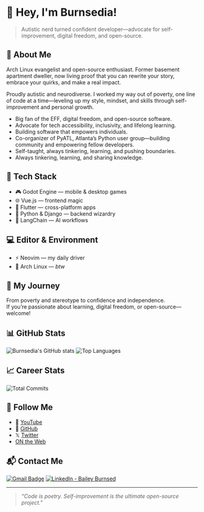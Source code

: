 # 👋 Hey, I'm Burnsedia!

> Autistic nerd turned confident developer—advocate for self-improvement, digital freedom, and open-source.

## 🧠 About Me

Arch Linux evangelist and open-source enthusiast. Former basement apartment dweller, now living proof that you can rewrite your story, embrace your quirks, and make a real impact.

Proudly autistic and neurodiverse. I worked my way out of poverty, one line of code at a time—leveling up my style, mindset, and skills through self-improvement and personal growth.

- Big fan of the EFF, digital freedom, and open-source software.
- Advocate for tech accessibility, inclusivity, and lifelong learning.
- Building software that empowers individuals.
- Co-organizer of PyATL, Atlanta’s Python user group—building community and empowering fellow developers.
- Self-taught, always tinkering, learning, and pushing boundaries.
- Always tinkering, learning, and sharing knowledge.

## 🚀 Tech Stack

- 🎮 Godot Engine — mobile & desktop games
- 🌐 Vue.js — frontend magic
- 📱 Flutter — cross-platform apps
- 🐍 Python & Django — backend wizardry
- 🧠 LangChain — AI workflows

## 💻 Editor & Environment

- ⚡ Neovim — my daily driver
- 🐧 Arch Linux — *btw*

## 🌟 My Journey

From poverty and stereotype to confidence and independence.  
If you’re passionate about learning, digital freedom, or open-source—welcome!

## 📊 GitHub Stats

![Burnsedia's GitHub stats](https://my-github-states.vercel.app/api?username=Burnsedia&show_icons=true&theme=synthwave)
![Top Languages](https://my-github-states.vercel.app/api/top-langs?username=Burnsedia&layout=compact&theme=synthwave)
## 📈 Career Stats

![Total Commits](https://img.shields.io/badge/total%20commits-12345-blue)

## 📡 Follow Me

- 🎥 [YouTube](https://www.youtube.com/channel/UC71vuzjHKhS4Wv4Px44FKjg)
- 🐙 [GitHub](https://github.com/Burnsedia)
- 𝕏 [Twitter](https://twitter.com/baileyburnsed)
- [ON the Web](https://baileyburnsed.dev/)
## 📬 Contact Me

[![Gmail Badge](https://img.shields.io/badge/Gmail-D14836?style=for-the-badge&logo=gmail&logoColor=white)](mailto:mail@baileyburnsed.dev)
[![LinkedIn - Bailey Burnsed](https://img.shields.io/badge/LinkedIn-0077B5?style=for-the-badge&logo=linkedin&logoColor=white)](https://www.linkedin.com/in/bailey-burnsed-50051115a/)

---

> _“Code is poetry. Self-improvement is the ultimate open-source project.”_
